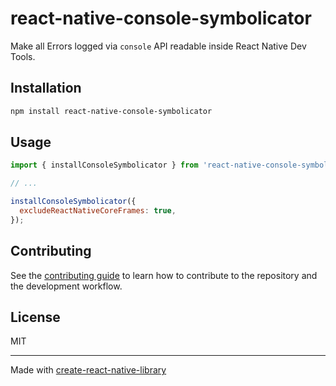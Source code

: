 # react-native-console-symbolicator

Make all Errors logged via `console` API readable inside React Native Dev Tools.

## Installation

```sh
npm install react-native-console-symbolicator
```

## Usage


```js
import { installConsoleSymbolicator } from 'react-native-console-symbolicator';

// ...

installConsoleSymbolicator({
  excludeReactNativeCoreFrames: true,
});
```


## Contributing

See the [contributing guide](CONTRIBUTING.md) to learn how to contribute to the repository and the development workflow.

## License

MIT

---

Made with [create-react-native-library](https://github.com/callstack/react-native-builder-bob)
